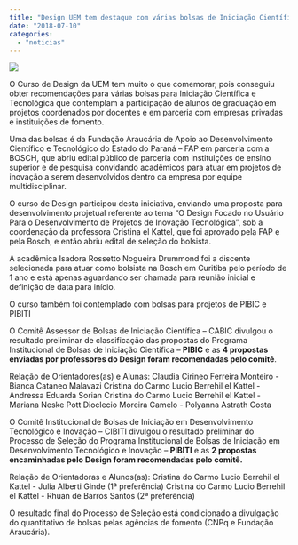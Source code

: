 ```yaml
---
title: "Design UEM tem destaque com várias bolsas de Iniciação Científica e Tecnológica"
date: "2018-07-10"
categories: 
  - "noticias"
---
```


![](/img/antigo/2018/07/153171-OU5TVG-38-632x422.jpg)

O Curso de Design da UEM tem muito o que comemorar, pois conseguiu obter recomendações para várias bolsas para Iniciação Científica e Tecnológica que contemplam a participação de alunos de graduação em projetos coordenados por docentes e em parceria com empresas privadas e instituições de fomento.

Uma das bolsas é da Fundação Araucária de Apoio ao Desenvolvimento Científico e Tecnológico do Estado do Paraná – FAP em parceria com a BOSCH, que abriu edital público de parceria com instituições de ensino superior e de pesquisa convidando acadêmicos para atuar em projetos de inovação a serem desenvolvidos dentro da empresa por equipe multidisciplinar.

O curso de Design participou desta iniciativa, enviando uma proposta para desenvolvimento projetual referente ao tema “O Design Focado no Usuário Para o Desenvolvimento de Projetos de Inovação Tecnológica”, sob a coordenação da professora Cristina el Kattel, que foi aprovado pela FAP e pela Bosch, e então abriu edital de seleção do bolsista.

A acadêmica Isadora Rossetto Nogueira Drummond foi a discente selecionada para atuar como bolsista na Bosch em Curitiba pelo período de 1 ano e está apenas aguardando ser chamada para reunião inicial e definição de data para início.

O curso também foi contemplado com bolsas para projetos de PIBIC e PIBITI

O Comitê Assessor de Bolsas de Iniciação Científica – CABIC divulgou o resultado preliminar de classificação das propostas do Programa Institucional de Bolsas de Iniciação Científica – **PIBIC** e as **4 propostas enviadas por** **professores do Design foram recomendadas pelo comitê**.

Relação de Orientadores(as) e Alunas: Claudia Cirineo Ferreira Monteiro - Bianca Cataneo Malavazi Cristina do Carmo Lucio Berrehil el Kattel - Andressa Eduarda Sorian Cristina do Carmo Lucio Berrehil el Kattel - Mariana Neske Pott Dioclecio Moreira Camelo - Polyanna Astrath Costa

O Comitê Institucional de Bolsas de Iniciação em Desenvolvimento Tecnológico e Inovação – CIBITI divulgou o resultado preliminar do Processo de Seleção do Programa Institucional de Bolsas de Iniciação em Desenvolvimento Tecnológico e Inovação – **PIBITI** e as **2 propostas encaminhadas pelo Design foram recomendadas pelo comitê.**

Relação de Orientadoras e Alunos(as): Cristina do Carmo Lucio Berrehil el Kattel - Julia Alberti Ginde (1ª preferência) Cristina do Carmo Lucio Berrehil el Kattel - Rhuan de Barros Santos (2ª preferência)

O resultado final do Processo de Seleção está condicionado a divulgação do quantitativo de bolsas pelas agências de fomento (CNPq e Fundação Araucária).
